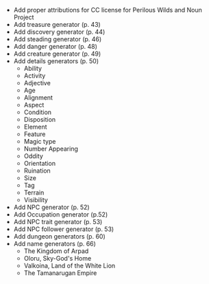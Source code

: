 * Add proper attributions for CC license for Perilous Wilds and Noun Project
* Add treasure generator (p. 43)
* Add discovery generator (p. 44)
* Add steading generator (p. 46)
* Add danger generator (p. 48)
* Add creature generator (p. 49)
* Add details generators (p. 50)
  * Ability
  * Activity
  * Adjective
  * Age
  * Alignment
  * Aspect
  * Condition
  * Disposition
  * Element
  * Feature
  * Magic type
  * Number Appearing
  * Oddity
  * Orientation
  * Ruination
  * Size
  * Tag
  * Terrain
  * Visibility
* Add NPC generator (p. 52)
* Add Occupation generator (p.52)
* Add NPC trait generator (p. 53)
* Add NPC follower generator (p. 53)
* Add dungeon generators (p. 60)
* Add name generators (p. 66)
  * The Kingdom of Arpad
  * Oloru, Sky-God's Home
  * Valkoina, Land of the White Lion
  * The Tamanarugan Empire
